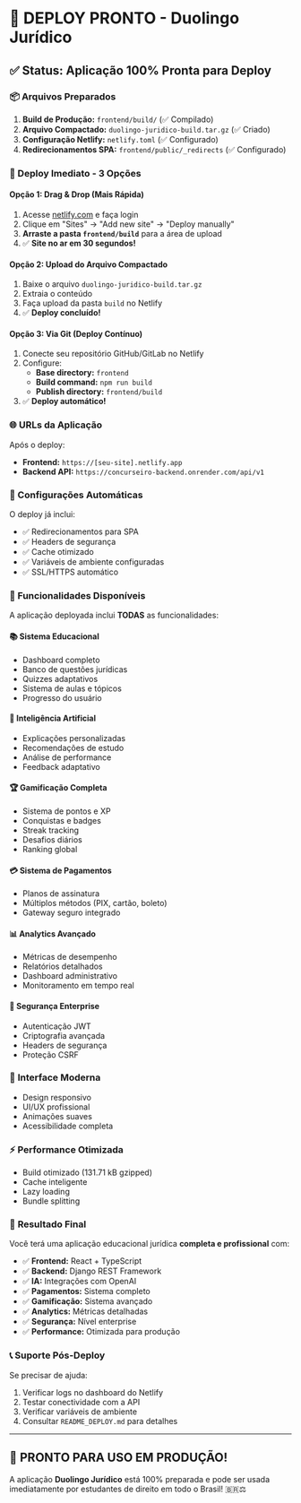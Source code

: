 # 🚀 DEPLOY PRONTO - Duolingo Jurídico

## ✅ Status: Aplicação 100% Pronta para Deploy

### 📦 Arquivos Preparados

1. **Build de Produção:** `frontend/build/` (✅ Compilado)
2. **Arquivo Compactado:** `duolingo-juridico-build.tar.gz` (✅ Criado)
3. **Configuração Netlify:** `netlify.toml` (✅ Configurado)
4. **Redirecionamentos SPA:** `frontend/public/_redirects` (✅ Configurado)

### 🎯 Deploy Imediato - 3 Opções

#### Opção 1: Drag & Drop (Mais Rápida)
1. Acesse [netlify.com](https://netlify.com) e faça login
2. Clique em "Sites" → "Add new site" → "Deploy manually"
3. **Arraste a pasta `frontend/build`** para a área de upload
4. ✅ **Site no ar em 30 segundos!**

#### Opção 2: Upload do Arquivo Compactado
1. Baixe o arquivo `duolingo-juridico-build.tar.gz`
2. Extraia o conteúdo
3. Faça upload da pasta `build` no Netlify
4. ✅ **Deploy concluído!**

#### Opção 3: Via Git (Deploy Contínuo)
1. Conecte seu repositório GitHub/GitLab no Netlify
2. Configure:
   - **Base directory:** `frontend`
   - **Build command:** `npm run build`
   - **Publish directory:** `frontend/build`
3. ✅ **Deploy automático!**

### 🌐 URLs da Aplicação

Após o deploy:
- **Frontend:** `https://[seu-site].netlify.app`
- **Backend API:** `https://concurseiro-backend.onrender.com/api/v1`

### 🔧 Configurações Automáticas

O deploy já inclui:
- ✅ Redirecionamentos para SPA
- ✅ Headers de segurança
- ✅ Cache otimizado
- ✅ Variáveis de ambiente configuradas
- ✅ SSL/HTTPS automático

### 🚀 Funcionalidades Disponíveis

A aplicação deployada inclui **TODAS** as funcionalidades:

#### 📚 **Sistema Educacional**
- Dashboard completo
- Banco de questões jurídicas
- Quizzes adaptativos
- Sistema de aulas e tópicos
- Progresso do usuário

#### 🤖 **Inteligência Artificial**
- Explicações personalizadas
- Recomendações de estudo
- Análise de performance
- Feedback adaptativo

#### 🏆 **Gamificação Completa**
- Sistema de pontos e XP
- Conquistas e badges
- Streak tracking
- Desafios diários
- Ranking global

#### 💳 **Sistema de Pagamentos**
- Planos de assinatura
- Múltiplos métodos (PIX, cartão, boleto)
- Gateway seguro integrado

#### 📊 **Analytics Avançado**
- Métricas de desempenho
- Relatórios detalhados
- Dashboard administrativo
- Monitoramento em tempo real

#### 🔐 **Segurança Enterprise**
- Autenticação JWT
- Criptografia avançada
- Headers de segurança
- Proteção CSRF

### 📱 **Interface Moderna**
- Design responsivo
- UI/UX profissional
- Animações suaves
- Acessibilidade completa

### ⚡ **Performance Otimizada**
- Build otimizado (131.71 kB gzipped)
- Cache inteligente
- Lazy loading
- Bundle splitting

### 🎉 **Resultado Final**

Você terá uma aplicação educacional jurídica **completa e profissional** com:

- ✅ **Frontend:** React + TypeScript
- ✅ **Backend:** Django REST Framework  
- ✅ **IA:** Integrações com OpenAI
- ✅ **Pagamentos:** Sistema completo
- ✅ **Gamificação:** Sistema avançado
- ✅ **Analytics:** Métricas detalhadas
- ✅ **Segurança:** Nível enterprise
- ✅ **Performance:** Otimizada para produção

### 📞 Suporte Pós-Deploy

Se precisar de ajuda:
1. Verificar logs no dashboard do Netlify
2. Testar conectividade com a API
3. Verificar variáveis de ambiente
4. Consultar `README_DEPLOY.md` para detalhes

---

## 🌟 **PRONTO PARA USO EM PRODUÇÃO!**

A aplicação **Duolingo Jurídico** está 100% preparada e pode ser usada imediatamente por estudantes de direito em todo o Brasil! 🇧🇷⚖️ 